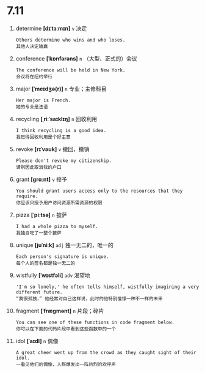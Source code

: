 # 7.11

1. determine **[dɪˈtɜːmɪn]** `v` 决定

   ```
   Others determine who wins and who loses.
   其他人决定输赢
   ```

2. conference **[ˈkɒnfərəns]** `n` （大型、正式的）会议

   ```
   The conference will be held in New York.
   会议将在纽约举行
   ```

3. major **[ˈmeɪdʒə(r)]** `n` 专业；主修科目

   ```
   Her major is French.
   她的专业是法语
   ```

4. recycling **[ˌriːˈsaɪklɪŋ]** `n` 回收利用

   ```
   I think recycling is a good idea.
   我觉得回收利用是个好主意
   ```

5. revoke **[rɪˈvəʊk]** `v` 撤回，撤销

   ```
   Please don't revoke my citizenship.
   请别因此取消我的户口
   ```

6. grant **[ɡrɑːnt]** `v` 授予

   ```
   You should grant users access only to the resources that they require.
   你应该只授予用户访问资源所需资源的权限
   ```

7. pizza **[ˈpiːtsə]** `n` 披萨

   ```
   I had a whole pizza to myself.
   我独自吃了一整个披萨
   ```

8. unique **[juˈniːk]** `adj` 独一无二的，唯一的

   ```
   Each person's signature is unique.
   每个人的签名都是独一无二的
   ```

9. wistfully **[ˈwɪstfəli]** `adv` 渴望地

   ```
   'I'm so lonely,' he often tells himself, wistfully imagining a very different future.
   “我很孤独，” 他经常对自己这样说，此时的他特别憧憬一种不一样的未来
   ```

10. fragment **[ˈfræɡmənt]** `n` 片段；碎片

    ```
    You can see one of these functions in code fragment below.
    你可以在下面的代码片段中看到这些函数中的一个
    ```

11. idol **[ˈaɪdl]** `n` 偶像
    ```
    A great cheer went up from the crowd as they caught sight of their idol.
    一看见他们的偶像，人群爆发出一阵热烈的欢呼声
    ```

